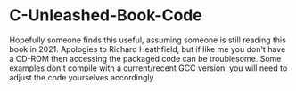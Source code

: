 # C-Unleashed-Book-Code

Hopefully someone finds this useful, assuming someone is still reading this book in 2021.
Apologies to Richard Heathfield, but if like me you don't have a CD-ROM then accessing the packaged code can
be troublesome.
Some examples don't compile with a current/recent GCC version, you will need to adjust the code yourselves accordingly
